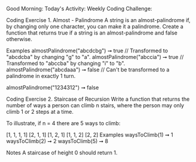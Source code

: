 Good Morning: Today's Activity:
Weekly Coding Challenge:

Coding Exercise 1. Almost - Palindrome
A string is an almost-palindrome if, by changing only one character, you can make it a palindrome. Create a function that returns true if a string is an almost-palindrome and false otherwise.

Examples
almostPalindrome("abcdcbg") ➞ true
// Transformed to "abcdcba" by changing "g" to "a".
almostPalindrome("abccia") ➞ true
// Transformed to "abccba" by changing "i" to "b".
almostPalindrome("abcdaaa") ➞ false
// Can't be transformed to a palindrome in exactly 1 turn.

almostPalindrome("1234312") ➞ false

Coding Exercise 2. Staircase of Recursion
Write a function that returns the number of ways a person can climb n stairs, where the person may only climb 1 or 2 steps at a time.

To illustrate, if n = 4 there are 5 ways to climb:

[1, 1, 1, 1]
[2, 1, 1]
[1, 2, 1]
[1, 1, 2]
[2, 2]
Examples
waysToClimb(1) ➞ 1
waysToClimb(2) ➞ 2
waysToClimb(5) ➞ 8

Notes
A staircase of height 0 should return 1.